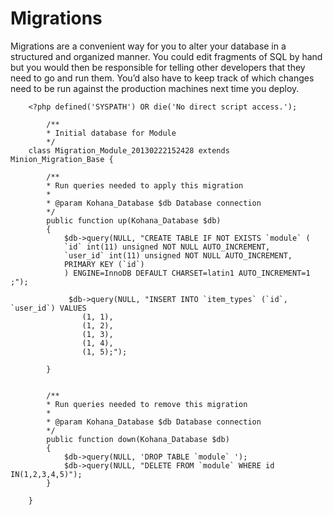 # Migrations

Migrations are a convenient way for you to alter your database in a structured and organized manner. You could edit fragments of SQL by hand but you would then be responsible for telling other developers that they need to go and run them. You’d also have to keep track of which changes need to be run against the production machines next time you deploy.


		<?php defined('SYSPATH') OR die('No direct script access.');
		
			/**
	 		* Initial database for Module
	 		*/
		class Migration_Module_20130222152428 extends Minion_Migration_Base {
		
			/**
	 		* Run queries needed to apply this migration
	 		*
	 		* @param Kohana_Database $db Database connection
	 		*/
			public function up(Kohana_Database $db)
			{
				$db->query(NULL, "CREATE TABLE IF NOT EXISTS `module` (
		  		`id` int(11) unsigned NOT NULL AUTO_INCREMENT,
		 		`user_id` int(11) unsigned NOT NULL AUTO_INCREMENT,
		  		PRIMARY KEY (`id`)
				) ENGINE=InnoDB DEFAULT CHARSET=latin1 AUTO_INCREMENT=1 ;");

				 $db->query(NULL, "INSERT INTO `item_types` (`id`, `user_id`) VALUES
					(1, 1),
					(1, 2),
					(1, 3),
					(1, 4),
					(1, 5);");

			}

		
			/**
	 		* Run queries needed to remove this migration
	 		*
	 		* @param Kohana_Database $db Database connection
	 		*/
			public function down(Kohana_Database $db)
			{
				$db->query(NULL, 'DROP TABLE `module` ');
				$db->query(NULL, "DELETE FROM `module` WHERE id IN(1,2,3,4,5)");
			}
		
		}
